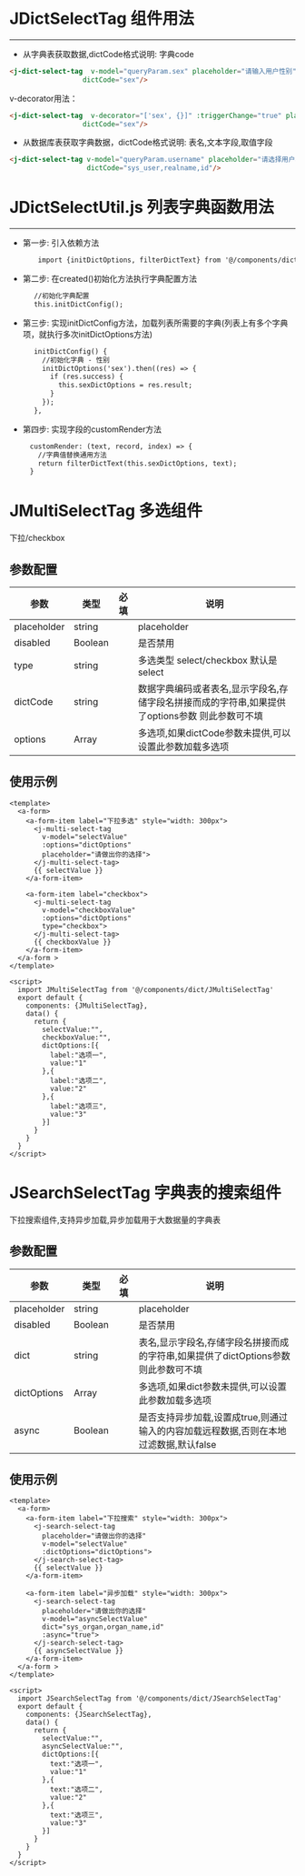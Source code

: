 # JDictSelectTag 组件用法
----
- 从字典表获取数据,dictCode格式说明: 字典code
```html
<j-dict-select-tag  v-model="queryParam.sex" placeholder="请输入用户性别"
                  dictCode="sex"/>
```

v-decorator用法：
```html
<j-dict-select-tag  v-decorator="['sex', {}]" :triggerChange="true" placeholder="请输入用户性别"
                  dictCode="sex"/>
```

- 从数据库表获取字典数据，dictCode格式说明: 表名,文本字段,取值字段
```html
<j-dict-select-tag v-model="queryParam.username" placeholder="请选择用户名称" 
                   dictCode="sys_user,realname,id"/>
```



# JDictSelectUtil.js 列表字典函数用法
----

- 第一步: 引入依赖方法
```html
       import {initDictOptions, filterDictText} from '@/components/dict/JDictSelectUtil'
```

- 第二步: 在created()初始化方法执行字典配置方法
```html
      //初始化字典配置
      this.initDictConfig();
```
      
- 第三步: 实现initDictConfig方法，加载列表所需要的字典(列表上有多个字典项，就执行多次initDictOptions方法)
      
```html
      initDictConfig() {
        //初始化字典 - 性别
        initDictOptions('sex').then((res) => {
          if (res.success) {
            this.sexDictOptions = res.result;
          }
        });
      },
```
      
- 第四步: 实现字段的customRender方法
```html
     customRender: (text, record, index) => {
       //字典值替换通用方法
       return filterDictText(this.sexDictOptions, text);
     }
```


# JMultiSelectTag 多选组件
下拉/checkbox

## 参数配置
| 参数           | 类型   | 必填 |说明|
|--------------|---------|----|---------|
| placeholder      |string   | | placeholder |
| disabled      |Boolean   | | 是否禁用 |
| type      |string   | | 多选类型 select/checkbox 默认是select |
| dictCode      |string   | | 数据字典编码或者表名,显示字段名,存储字段名拼接而成的字符串,如果提供了options参数 则此参数可不填|
| options      |Array   | | 多选项,如果dictCode参数未提供,可以设置此参数加载多选项 |

使用示例
----
```vue
<template>
  <a-form>
    <a-form-item label="下拉多选" style="width: 300px">
      <j-multi-select-tag
        v-model="selectValue"
        :options="dictOptions"
        placeholder="请做出你的选择">
      </j-multi-select-tag>
      {{ selectValue }}
    </a-form-item>

    <a-form-item label="checkbox">
      <j-multi-select-tag
        v-model="checkboxValue"
        :options="dictOptions"
        type="checkbox">
      </j-multi-select-tag>
      {{ checkboxValue }}
    </a-form-item>
  </a-form >
</template>

<script>
  import JMultiSelectTag from '@/components/dict/JMultiSelectTag'
  export default {
    components: {JMultiSelectTag},
    data() {
      return {
        selectValue:"",
        checkboxValue:"",
        dictOptions:[{
          label:"选项一",
          value:"1"
        },{
          label:"选项二",
          value:"2"
        },{
          label:"选项三",
          value:"3"
        }]
      }
    }
  }
</script>
```

# JSearchSelectTag 字典表的搜索组件
下拉搜索组件,支持异步加载,异步加载用于大数据量的字典表

## 参数配置
| 参数           | 类型   | 必填 |说明|
|--------------|---------|----|---------|
| placeholder      |string   | | placeholder |
| disabled      |Boolean   | | 是否禁用 |
| dict      |string   | | 表名,显示字段名,存储字段名拼接而成的字符串,如果提供了dictOptions参数 则此参数可不填|
| dictOptions      |Array   | | 多选项,如果dict参数未提供,可以设置此参数加载多选项 |
| async      |Boolean   | | 是否支持异步加载,设置成true,则通过输入的内容加载远程数据,否则在本地过滤数据,默认false|

使用示例
----
```vue
<template>
  <a-form>
    <a-form-item label="下拉搜索" style="width: 300px">
      <j-search-select-tag
        placeholder="请做出你的选择"
        v-model="selectValue"
        :dictOptions="dictOptions">
      </j-search-select-tag>
      {{ selectValue }}
    </a-form-item>

    <a-form-item label="异步加载" style="width: 300px">
      <j-search-select-tag
        placeholder="请做出你的选择"
        v-model="asyncSelectValue"
        dict="sys_organ,organ_name,id"
        :async="true">
      </j-search-select-tag>
      {{ asyncSelectValue }}
    </a-form-item>
  </a-form >
</template>

<script>
  import JSearchSelectTag from '@/components/dict/JSearchSelectTag'
  export default {
    components: {JSearchSelectTag},
    data() {
      return {
        selectValue:"",
        asyncSelectValue:"",
        dictOptions:[{
          text:"选项一",
          value:"1"
        },{
          text:"选项二",
          value:"2"
        },{
          text:"选项三",
          value:"3"
        }]
      }
    }
  }
</script>
```

